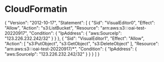 # CloudFormatin


{
    "Version": "2012-10-17",
    "Statement": [
        {
            "Sid": "VisualEditor0",
            "Effect": "Allow",
            "Action": "s3:ListBucket",
            "Resource": "arn:aws:s3:::oai-test-20220917",
            "Condition": {
                "IpAddress": {
                    "aws:SourceIp": "123.226.232.242/32"
                }
            }
        },
        {
            "Sid": "VisualEditor1",
            "Effect": "Allow",
            "Action": [
                "s3:PutObject",
                "s3:GetObject",
                "s3:DeleteObject"
            ],
            "Resource": "arn:aws:s3:::oai-test-20220917/*",
            "Condition": {
                "IpAddress": {
                    "aws:SourceIp": "123.226.232.242/32"
                }
            }
        }
    ]
}
